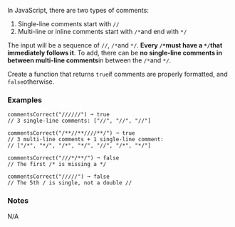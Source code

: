 In JavaScript, there are two types of comments:

1.  Single-line comments start with `//`
2.  Multi-line or inline comments start with `/*`and end with `*/`

The input will be a sequence of `//`, `/*`and `*/`. **Every `/*`must have a `*/`that immediately follows it**. To add, there can be **no single-line comments in between multi-line comments**in between the `/*`and `*/`.

Create a function that returns `true`if comments are properly formatted, and `false`otherwise.


### Examples ###
    commentsCorrect("//////") ➞ true
    // 3 single-line comments: ["//", "//", "//"]

    commentsCorrect("/**//**////**/") ➞ true
    // 3 multi-line comments + 1 single-line comment:
    // ["/*", "*/", "/*", "*/", "//", "/*", "*/"]

    commentsCorrect("///*/**/") ➞ false
    // The first /* is missing a */

    commentsCorrect("/////") ➞ false
    // The 5th / is single, not a double //


### Notes ###
N/A